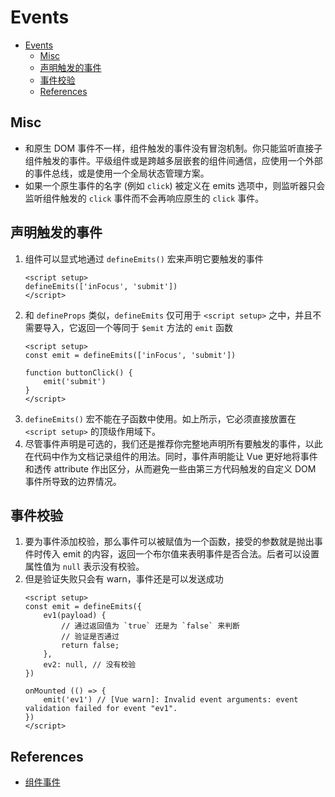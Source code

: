 # Events


<!-- TOC -->

- [Events](#events)
    - [Misc](#misc)
    - [声明触发的事件​](#声明触发的事件​)
    - [事件校验​](#事件校验​)
    - [References](#references)

<!-- /TOC -->


## Misc
* 和原生 DOM 事件不一样，组件触发的事件没有冒泡机制。你只能监听直接子组件触发的事件。平级组件或是跨越多层嵌套的组件间通信，应使用一个外部的事件总线，或是使用一个全局状态管理方案。
* 如果一个原生事件的名字 (例如 `click`) 被定义在 emits 选项中，则监听器只会监听组件触发的 `click` 事件而不会再响应原生的 `click` 事件。


## 声明触发的事件​
1. 组件可以显式地通过 `defineEmits()` 宏来声明它要触发的事件
    ```vue
    <script setup>
    defineEmits(['inFocus', 'submit'])
    </script>
    ```
2. 和 `defineProps` 类似，`defineEmits` 仅可用于 `<script setup>` 之中，并且不需要导入，它返回一个等同于 `$emit` 方法的 `emit` 函数
    ```vue
    <script setup>
    const emit = defineEmits(['inFocus', 'submit'])

    function buttonClick() {
        emit('submit')
    }
    </script>
    ```
3. `defineEmits()` 宏不能在子函数中使用。如上所示，它必须直接放置在 `<script setup>` 的顶级作用域下。
4. 尽管事件声明是可选的，我们还是推荐你完整地声明所有要触发的事件，以此在代码中作为文档记录组件的用法。同时，事件声明能让 Vue 更好地将事件和透传 attribute 作出区分，从而避免一些由第三方代码触发的自定义 DOM 事件所导致的边界情况。


## 事件校验​
1. 要为事件添加校验，那么事件可以被赋值为一个函数，接受的参数就是抛出事件时传入 emit 的内容，返回一个布尔值来表明事件是否合法。后者可以设置属性值为 `null` 表示没有校验。
2. 但是验证失败只会有 warn，事件还是可以发送成功
    ```vue
    <script setup>
    const emit = defineEmits({
        ev1(payload) {
            // 通过返回值为 `true` 还是为 `false` 来判断
            // 验证是否通过
            return false;
        },
        ev2: null, // 没有校验
    })

    onMounted (() => {
        emit('ev1') // [Vue warn]: Invalid event arguments: event validation failed for event "ev1".
    })
    </script>
    ```


## References
* [组件事件](https://cn.vuejs.org/guide/components/events.html)